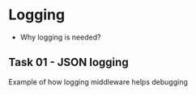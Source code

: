 # Logging

- Why logging is needed?

## Task 01 - JSON logging

Example of how logging middleware helps debugging
